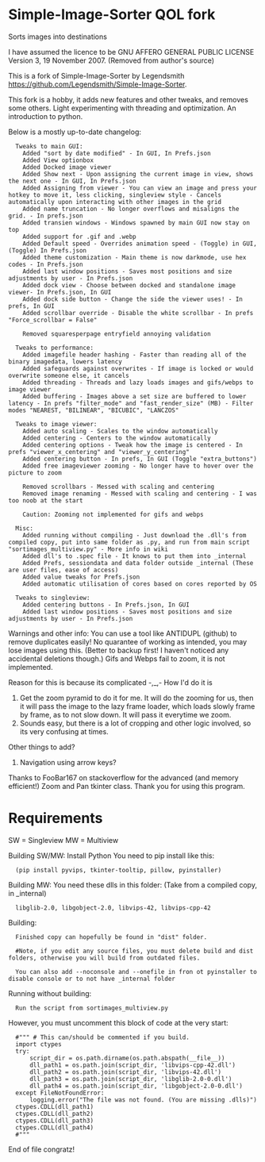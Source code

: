 # Simple-Image-Sorter QOL fork
Sorts images into destinations

I have assumed the licence to be GNU AFFERO GENERAL PUBLIC LICENSE Version 3, 19 November 2007. (Removed from author's source)

This is a fork of Simple-Image-Sorter by Legendsmith https://github.com/Legendsmith/Simple-Image-Sorter.

This fork is a hobby, it adds new features and other tweaks, and removes some others. Light experimenting with threading and optimization. An introduction to python.

Below is a mostly up-to-date changelog:

      Tweaks to main GUI:
        Added "sort by date modified" - In GUI, In Prefs.json
        Added View optionbox
        Added Docked image viewer
        Added Show next - Upon assigning the current image in view, shows the next one - In GUI, In Prefs.json
        Added Assigning from viewer - You can view an image and press your hotkey to move it, less clicking, singleview style - Cancels automatically upon interacting with other images in the grid
        Added name truncation - No longer overflows and misaligns the grid. - In prefs.json
        Added transien windows - Windows spawned by main GUI now stay on top
        Added support for .gif and .webp
        Added Default speed - Overrides animation speed - (Toggle) in GUI, (Toggle) In Prefs.json
        Added theme customization - Main theme is now darkmode, use hex codes - In Prefs.json
        Added last window positions - Saves most positions and size adjustments by user - In Prefs.json
        Added dock view - Choose between docked and standalone image viewer- In Prefs.json, In GUI
        Added dock side button - Change the side the viewer uses! - In prefs, In GUI
        Added scrollbar override - Disable the white scrollbar - In prefs "Force_scrollbar = False"
        
        Removed squaresperpage entryfield annoying validation

      Tweaks to performance:
        Added imagefile header hashing - Faster than reading all of the binary imagedata, lowers latency
        Added safeguards against overwrites - If image is locked or would overwrite someone else, it cancels
        Added threading - Threads and lazy loads images and gifs/webps to image viewer
        Added buffering - Images above a set size are buffered to lower latency - In prefs "filter_mode" and "fast_render_size" (MB) - Filter modes "NEAREST, "BILINEAR", "BICUBIC", "LANCZOS"
        
      Tweaks to image viewer:
        Added auto scaling - Scales to the window automatically
        Added centering - Centers to the window automatically
        Added centering options - Tweak how the image is centered - In prefs "viewer_x_centering" and "viewer_y_centering"
        Added centering button - In prefs, In GUI (Toggle "extra_buttons")
        Added free imageviewer zooming - No longer have to hover over the picture to zoom
        
        Removed scrollbars - Messed with scaling and centering
        Removed image renaming - Messed with scaling and centering - I was too noob at the start
        
        Caution: Zooming not implemented for gifs and webps

      Misc:
        Added running without compiling - Just download the .dll's from compiled copy, put into same folder as .py, and run from main script "sortimages_multiview.py" - More info in wiki
        Added dll's to .spec file - It knows to put them into _internal
        Added Prefs, sessiondata and data folder outside _internal (These are user files, ease of access)
        Added value tweaks for Prefs.json
        Added automatic utilisation of cores based on cores reported by OS

      Tweaks to singleview:
        Added centering buttons - In Prefs.json, In GUI
        Added last window positions - Saves most positions and size adjustments by user - In Prefs.json

Warnings and other info:
  You can use a tool like ANTIDUPL (github) to remove duplicates easily!
  No quarantee of working as intended, you may lose images using this. (Better to backup first! I haven't noticed any accidental deletions though.)
  Gifs and Webps fail to zoom, it is not implemented.
    
  Reason for this is because its complicated -,_,- How I'd do it is
  1. Get the zoom pyramid to do it for me. It will do the zooming for us, then it will pass the image to the lazy frame loader, which loads slowly frame by frame, as to not slow down. It will pass it everytime we zoom.
  2. Sounds easy, but there is a lot of cropping and other logic involved, so its very confusing at times.

  Other things to add?
  1. Navigation using arrow keys?
  
Thanks to FooBar167 on stackoverflow for the advanced (and memory efficient!) Zoom and Pan tkinter class. Thank you for using this program.
# Requirements #
SW = Singleview
MW = Multiview


Building SW/MW:
Install Python
You need to pip install like this:

      (pip install pyvips, tkinter-tooltip, pillow, pyinstaller)

Building MW:
You need these dlls in this folder:
(Take from a compiled copy, in _internal)

      libglib-2.0, libgobject-2.0, libvips-42, libvips-cpp-42

Building:

      Finished copy can hopefully be found in "dist" folder.

      #Note, if you edit any source files, you must delete build and dist folders, otherwise you will build from outdated files.

      You can also add --noconsole and --onefile in fron ot pyinstaller to disable console or to not have _internal folder

Running without building:

      Run the script from sortimages_multiview.py

However, you must uncomment this block of code at the very start:

      #""" # This can/should be commented if you build.
      import ctypes
      try:
          script_dir = os.path.dirname(os.path.abspath(__file__))
          dll_path1 = os.path.join(script_dir, 'libvips-cpp-42.dll')
          dll_path2 = os.path.join(script_dir, 'libvips-42.dll')
          dll_path3 = os.path.join(script_dir, 'libglib-2.0-0.dll')
          dll_path4 = os.path.join(script_dir, 'libgobject-2.0-0.dll')
      except FileNotFoundError:
          logging.error("The file was not found. (You are missing .dlls)")
      ctypes.CDLL(dll_path1)
      ctypes.CDLL(dll_path2)
      ctypes.CDLL(dll_path3)
      ctypes.CDLL(dll_path4)
      #"""
      
End of file congratz!
